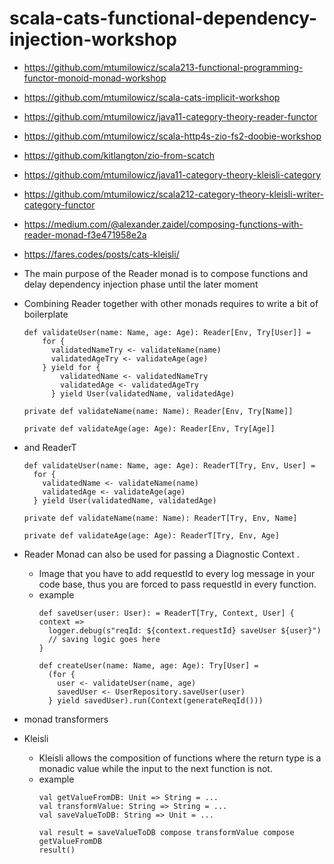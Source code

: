 # scala-cats-functional-dependency-injection-workshop

* https://github.com/mtumilowicz/scala213-functional-programming-functor-monoid-monad-workshop
* https://github.com/mtumilowicz/scala-cats-implicit-workshop
* https://github.com/mtumilowicz/java11-category-theory-reader-functor
* https://github.com/mtumilowicz/scala-http4s-zio-fs2-doobie-workshop
* https://github.com/kitlangton/zio-from-scatch
* https://github.com/mtumilowicz/java11-category-theory-kleisli-category
* https://github.com/mtumilowicz/scala212-category-theory-kleisli-writer-category-functor
* https://medium.com/@alexander.zaidel/composing-functions-with-reader-monad-f3e471958e2a
* https://fares.codes/posts/cats-kleisli/

* The main purpose of the Reader monad is to compose functions and delay dependency injection phase until the later moment
* Combining Reader together with other monads requires to write a bit of boilerplate
    ```
    def validateUser(name: Name, age: Age): Reader[Env, Try[User]] =
        for {
          validatedNameTry <- validateName(name)
          validatedAgeTry <- validateAge(age)
        } yield for {
            validatedName <- validatedNameTry
            validatedAge <- validatedAgeTry
          } yield User(validatedName, validatedAge)

    private def validateName(name: Name): Reader[Env, Try[Name]]

    private def validateAge(age: Age): Reader[Env, Try[Age]]
    ```
* and ReaderT
    ```
    def validateUser(name: Name, age: Age): ReaderT[Try, Env, User] =
      for {
        validatedName <- validateName(name)
        validatedAge <- validateAge(age)
      } yield User(validatedName, validatedAge)

    private def validateName(name: Name): ReaderT[Try, Env, Name]

    private def validateAge(age: Age): ReaderT[Try, Env, Age]
    ```
* Reader Monad can also be used for passing a Diagnostic Context .
    * Image that you have to add requestId to every log message in your code base, thus you are forced to pass requestId in every function.
    * example
        ```
        def saveUser(user: User): = ReaderT[Try, Context, User] { context =>
          logger.debug(s"reqId: ${context.requestId} saveUser ${user}")
          // saving logic goes here
        }

        def createUser(name: Name, age: Age): Try[User] =
          (for {
            user <- validateUser(name, age)
            savedUser <- UserRepository.saveUser(user)
          } yield savedUser).run(Context(generateReqId()))
        ```
* monad transformers
* Kleisli
    * Kleisli allows the composition of functions where the return type is a monadic value while the input to the next function is not.
    * example
        ```
        val getValueFromDB: Unit => String = ...
        val transformValue: String => String = ...
        val saveValueToDB: String => Unit = ...

        val result = saveValueToDB compose transformValue compose getValueFromDB
        result()
        ```
        